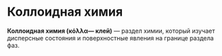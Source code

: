 # Коллоидная химия

**Коллоидная химия (κόλλα— клей)** — раздел химии, который изучает дисперсные состояния и поверхностные явления на границе раздела фаз.


